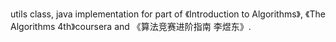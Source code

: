 utils class, java implementation for part of 《Introduction to Algorithms》, 《The Algorithms 4th》coursera and 《算法竞赛进阶指南 李煜东》.

